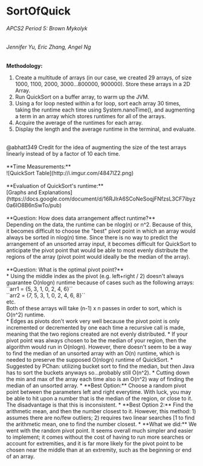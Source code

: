 # SortOfQuick <br> 
###### APCS2 Period 5: Brown Mykolyk
###### Jennifer Yu, Eric Zhang, Angel Ng
**Methodology:**<br> 
<ol> 
  <li> Create a multitude of arrays (in our case, we created 29 arrays, of size 1000, 1100, 2000, 3000...800000, 900000). Store these arrays in a 2D Array. </li> 
  <li> Run QuickSort on a buffer array, to warm up the JVM. </li> 
  <li> Using a for loop nested within a for loop, sort each array 30 times, taking the runtime each time using System.nanoTime(), and augmenting a term in an array which stores runtimes for all of the arrays. </li> 
  <li> Acquire the average of the runtimes for each array. </li>
  <li> Display the length and the average runtime in the terminal, and evaluate. </li> 
</ol> 
<br> 
@abhatt349 Credit for the idea of augmenting the size of the test arrays linearly instead of by a factor of 10 each time. 
<br> <br> 
**Time Measurements:**<br> 
![QuickSort Table](http://i.imgur.com/4847lZ2.png)
<br> <br> 
**Evaluation of QuickSort's runtime:**<br> 
[Graphs and Explanations](https://docs.google.com/document/d/16RJIrA6SCoNeSoqjFNfzsL3CF7ibyz0a6IO8B6nSwTo/pub)
<br><br>  
**Question: How does data arrangement affect runtime?**<br>
Depending on the data, the runtime can be nlog(n) or n^2. Because of this, it becomes difficult to choose the "best" pivot point in which an array would always be sorted in nlog(n) time. Since there is no way to predict the arrangement of an unsorted array input, it becomes difficult for QuickSort to anticipate the pivot point that would be able to most evenly distribute the regions of the array (pivot point would ideally be the median of the array). 
<br> <br>  
**Question: What is the optimal pivot point?** <br> 
 * Using the middle index as the pivot (e.g. left+right / 2) doesn't always guarantee O(nlogn) runtime because of cases such as the following arrays: 
 <br> ``arr1 = {5, 3, 1, 0, 2, 4, 6}``
 <br> ``arr2 = {7, 5, 3, 1, 0, 2, 4, 6, 8}``
 <br> etc. 
 <br> Both of these arrays will take (n-1) x n passes in order to sort, which is O(n^2) runtime. 
 <br> 
 * Edges as pivots don't work very well because the pivot point is only incremented or decremented by one each time a recursive call is made, meaning that the two regions created are not evenly distributed.  
 * If your pivot point was always chosen to be the median of your region, then the algorithm would run in O(nlogn). However, there doesn't seem to be a way to find the median of an unsorted array with an O(n) runtime, which is needed to preserve the supposed O(nlogn) runtime of QuickSort. 
  * Suggested by PChan: utilizing bucket sort to find the median, but then Java has to sort the buckets anyways so...probably still O(n^2). 
  * Cutting down the min and max of the array each time also is an O(n^2) way of finding the median of an unsorted array.
 * **Best Option:** Choose a random pivot point between the parameters left and right everytime. With luck, you may be able to hit upon a number that is the median of the region, or close to it. The disadvantage is that this is inconsistent. 
 * **Best Option 2:** Find the arithmetic mean, and then the number closest to it. However, this method: 1) assumes there are no/few outliers; 2) requires two linear searches [1 to find the arithmetic mean, one to find the number closest. 
 * **What we did:** We went with the random pivot point. It seems overall much simpler and easier to implement; it comes without the cost of having to run more searches or account for extremities, and it is far more likely for the pivot point to be chosen near the middle than at an extremity, such as the beginning or end of an array. 
<br> <br> 
 
 
 

